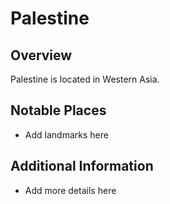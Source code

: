 # Palestine
## Overview
Palestine is located in Western Asia.

## Notable Places
- Add landmarks here

## Additional Information
- Add more details here
